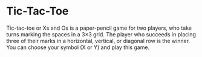 # Tic-Tac-Toe
Tic-tac-toe or Xs and Os is a paper-pencil game for two players, who take turns marking the spaces in a 3×3 grid. The player who succeeds in placing three of their marks in a horizontal, vertical, or diagonal row is the winner. 
You can choose your symbol (X or Y) and play this game.
